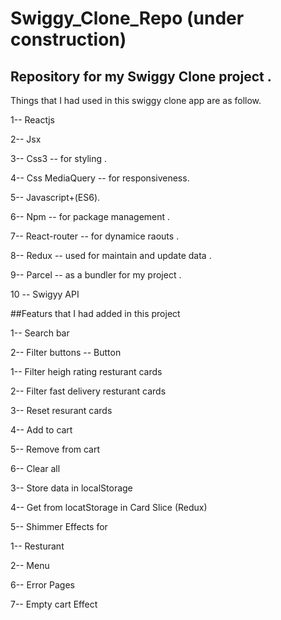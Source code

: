 # Swiggy_Clone_Repo (under construction)
## Repository for my Swiggy Clone project .
Things that I had used in this swiggy clone app are as follow.

1-- Reactjs 

2-- Jsx

3-- Css3 -- for styling .

4-- Css MediaQuery -- for responsiveness.

5-- Javascript+(ES6).

6-- Npm -- for package management .

7-- React-router -- for dynamice raouts .

8-- Redux -- used for maintain and update data .

9-- Parcel -- as a bundler for my project .

10 -- Swigyy API 

##Featurs that I had added in this project

1-- Search bar 

2-- Filter buttons -- Button

   1-- Filter heigh rating resturant cards
   
   2-- Filter fast delivery resturant cards 
   
   3-- Reset resurant cards
   
   4-- Add to cart  
   
   5-- Remove from cart
   
   6-- Clear all 

 3-- Store data in localStorage 

4-- Get from locatStorage in Card Slice (Redux)

5-- Shimmer Effects for 

   1-- Resturant 
   
   2-- Menu 
   
6-- Error Pages

7-- Empty cart Effect 
   
   
 

